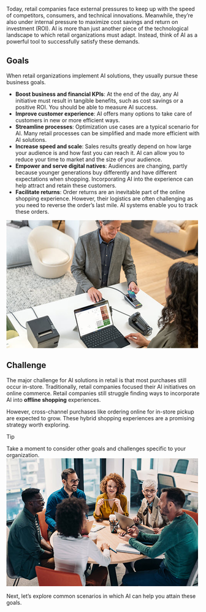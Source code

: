 Today, retail companies face external pressures to keep up with the speed of competitors, consumers, and technical innovations. Meanwhile, they’re also under internal pressure to maximize cost savings and return on investment (ROI). AI is more than just another piece of the technological landscape to which retail organizations must adapt. Instead, think of AI as a powerful tool to successfully satisfy these demands.

## Goals

When retail organizations implement AI solutions, they usually pursue these business goals.

* **Boost business and financial KPIs**: At the end of the day, any AI initiative must result in tangible benefits, such as cost savings or a positive ROI. You should be able to measure AI success.
* **Improve customer experience**: AI offers many options to take care of customers in new or more efficient ways.
* **Streamline processes**: Optimization use cases are a typical scenario for AI. Many retail processes can be simplified and made more efficient with AI solutions.
* **Increase speed and scale**: Sales results greatly depend on how large your audience is and how fast you can reach it. AI can allow you to reduce your time to market and the size of your audience.
* **Empower and serve digital natives**: Audiences are changing, partly because younger generations buy differently and have different expectations when shopping. Incorporating AI into the experience can help attract and retain these customers.
* **Facilitate returns**: Order returns are an inevitable part of the online shopping experience. However, their logistics are often challenging as you need to reverse the order’s last mile. AI systems enable you to track these orders.

![Photograph showing customer paying with a credit card.](../media/2-checkout.jpg)

## Challenge

The major challenge for AI solutions in retail is that most purchases still occur in-store. Traditionally, retail companies focused their AI initiatives on online commerce. Retail companies still struggle finding ways to incorporate AI into **offline shopping** experiences.

However, cross-channel purchases like ordering online for in-store pickup are expected to grow. These hybrid shopping experiences are a promising strategy worth exploring.

> [!TIP]
> Take a moment to consider other goals and challenges specific to your organization.
> ![Photograph showing people working and talking around a table.](../media/2-reflection.jpg)

Next, let’s explore common scenarios in which AI can help you attain these goals.